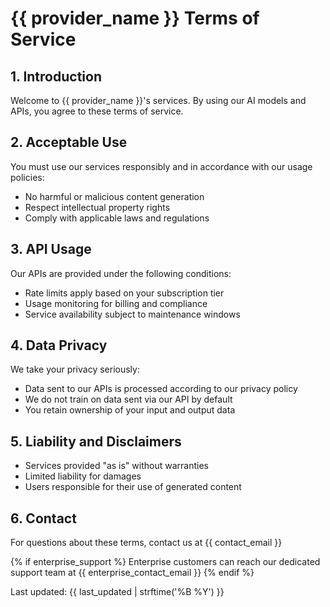 # {{ provider_name }} Terms of Service

## 1. Introduction

Welcome to {{ provider_name }}'s services. By using our AI models and APIs, you agree to these terms of service.

## 2. Acceptable Use

You must use our services responsibly and in accordance with our usage policies:

- No harmful or malicious content generation
- Respect intellectual property rights
- Comply with applicable laws and regulations

## 3. API Usage

Our APIs are provided under the following conditions:

- Rate limits apply based on your subscription tier
- Usage monitoring for billing and compliance
- Service availability subject to maintenance windows

## 4. Data Privacy

We take your privacy seriously:

- Data sent to our APIs is processed according to our privacy policy
- We do not train on data sent via our API by default
- You retain ownership of your input and output data

## 5. Liability and Disclaimers

- Services provided "as is" without warranties
- Limited liability for damages
- Users responsible for their use of generated content

## 6. Contact

For questions about these terms, contact us at {{ contact_email }}

{% if enterprise_support %}
Enterprise customers can reach our dedicated support team at {{ enterprise_contact_email }}
{% endif %}

Last updated: {{ last_updated | strftime('%B %Y') }}
